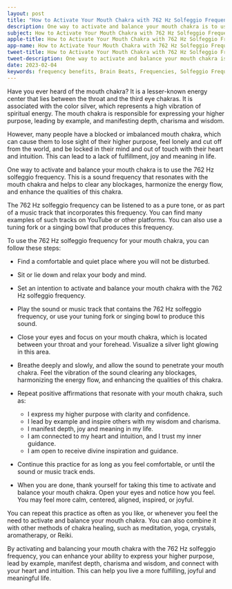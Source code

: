 ```yaml
---
layout: post
title: "How to Activate Your Mouth Chakra with 762 Hz Solfeggio Frequency"
description: One way to activate and balance your mouth chakra is to use the 762 Hz solfeggio frequency. This is a sound frequency that resonates with the mouth chakra and helps to clear any blockages, harmonize the energy flow, and enhance the qualities of this chakra
subject: How to Activate Your Mouth Chakra with 762 Hz Solfeggio Frequency
apple-title: How to Activate Your Mouth Chakra with 762 Hz Solfeggio Frequency
app-name: How to Activate Your Mouth Chakra with 762 Hz Solfeggio Frequency
tweet-title: How to Activate Your Mouth Chakra with 762 Hz Solfeggio Frequency
tweet-description: One way to activate and balance your mouth chakra is to use the 762 Hz solfeggio frequency. This is a sound frequency that resonates with the mouth chakra and helps to clear any blockages, harmonize the energy flow, and enhance the qualities of this chakra
date: 2023-02-04
keywords: frequency benefits, Brain Beats, Frequencies, Solfeggio Frequency, mouth Chakra, 762 Hz, brainwave entrainment, sound therapy, 762 Hz frequency benefits
---
```


Have you ever heard of the mouth chakra? It is a lesser-known energy center that lies between the throat and the third eye chakras. It is associated with the color silver, which represents a high vibration of spiritual energy. The mouth chakra is responsible for expressing your higher purpose, leading by example, and manifesting depth, charisma and wisdom.

However, many people have a blocked or imbalanced mouth chakra, which can cause them to lose sight of their higher purpose, feel lonely and cut off from the world, and be locked in their mind and out of touch with their heart and intuition. This can lead to a lack of fulfillment, joy and meaning in life.

One way to activate and balance your mouth chakra is to use the 762 Hz solfeggio frequency. This is a sound frequency that resonates with the mouth chakra and helps to clear any blockages, harmonize the energy flow, and enhance the qualities of this chakra.

The 762 Hz solfeggio frequency can be listened to as a pure tone, or as part of a music track that incorporates this frequency. You can find many examples of such tracks on YouTube or other platforms. You can also use a tuning fork or a singing bowl that produces this frequency.

To use the 762 Hz solfeggio frequency for your mouth chakra, you can follow these steps:

- Find a comfortable and quiet place where you will not be disturbed.
- Sit or lie down and relax your body and mind.
- Set an intention to activate and balance your mouth chakra with the 762 Hz solfeggio frequency.
- Play the sound or music track that contains the 762 Hz solfeggio frequency, or use your tuning fork or singing bowl to produce this sound.
- Close your eyes and focus on your mouth chakra, which is located between your throat and your forehead. Visualize a silver light glowing in this area.
- Breathe deeply and slowly, and allow the sound to penetrate your mouth chakra. Feel the vibration of the sound clearing any blockages, harmonizing the energy flow, and enhancing the qualities of this chakra.
- Repeat positive affirmations that resonate with your mouth chakra, such as:

  - I express my higher purpose with clarity and confidence.
  - I lead by example and inspire others with my wisdom and charisma.
  - I manifest depth, joy and meaning in my life.
  - I am connected to my heart and intuition, and I trust my inner guidance.
  - I am open to receive divine inspiration and guidance.

- Continue this practice for as long as you feel comfortable, or until the sound or music track ends.
- When you are done, thank yourself for taking this time to activate and balance your mouth chakra. Open your eyes and notice how you feel. You may feel more calm, centered, aligned, inspired, or joyful.

You can repeat this practice as often as you like, or whenever you feel the need to activate and balance your mouth chakra. You can also combine it with other methods of chakra healing, such as meditation, yoga, crystals, aromatherapy, or Reiki.

By activating and balancing your mouth chakra with the 762 Hz solfeggio frequency, you can enhance your ability to express your higher purpose, lead by example, manifest depth, charisma and wisdom, and connect with your heart and intuition. This can help you live a more fulfilling, joyful and meaningful life.